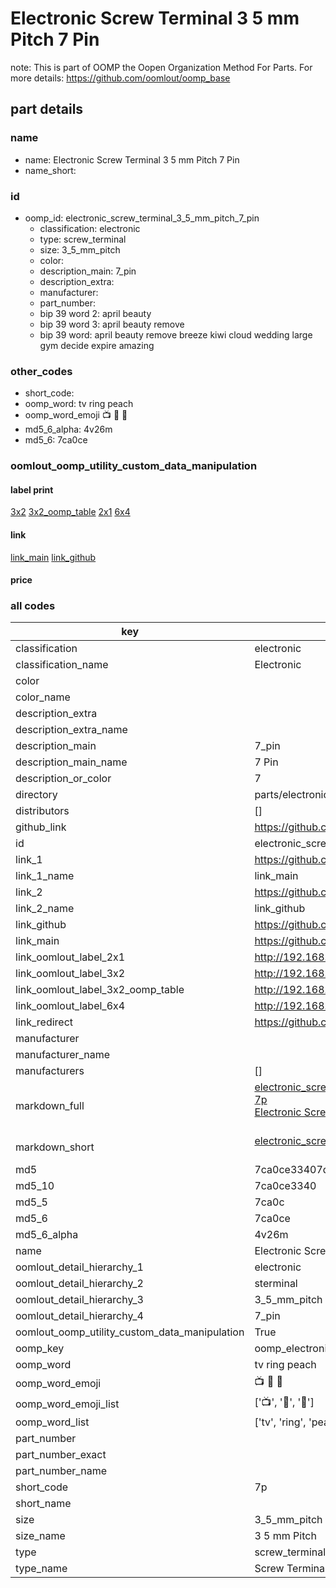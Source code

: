 # Electronic Screw Terminal 3 5 mm Pitch 7 Pin  

note: This is part of OOMP the Oopen Organization Method For Parts. For more details: https://github.com/oomlout/oomp_base

##  part details
  







### name
* name: Electronic Screw Terminal 3 5 mm Pitch 7 Pin
* name_short: 
### id
* oomp_id: electronic_screw_terminal_3_5_mm_pitch_7_pin
  * classification: electronic
  * type: screw_terminal
  * size: 3_5_mm_pitch
  * color: 
  * description_main: 7_pin
  * description_extra: 
  * manufacturer: 
  * part_number: 
  * bip 39 word 2: april beauty
  * bip 39 word 3: april beauty remove
  * bip 39 word: april beauty remove breeze kiwi cloud wedding large gym decide expire amazing

### other_codes
* short_code: 
* oomp_word: tv ring peach
* oomp_word_emoji :tv: :ring: :peach:
* md5_6_alpha: 4v26m
* md5_6: 7ca0ce






### oomlout_oomp_utility_custom_data_manipulation
#### label print
[3x2](http://192.168.1.245:1112/?label=oomp%204v26m)
[3x2_oomp_table](http://192.168.1.108:1112/?label=oomp%204v26m)
[2x1](http://192.168.1.242:1112/?label=oomp%204v26m)
[6x4](http://192.168.1.55:1112/?label=oomp%204v26m)    

#### link

[link_main](https://github.com/oomlout/oomlout_oomp_version_1_messy/tree/main/parts/electronic_screw_terminal_3_5_mm_pitch_7_pin) [link_github](https://github.com/oomlout/oomlout_oomp_version_1_messy/tree/main/parts/electronic_screw_terminal_3_5_mm_pitch_7_pin)                             

#### price







### all codes 
| key | value |  
| --- | --- |  
| classification | electronic |  
| classification_name | Electronic |  
| color |  |  
| color_name |  |  
| description_extra |  |  
| description_extra_name |  |  
| description_main | 7_pin |  
| description_main_name | 7 Pin |  
| description_or_color | 7 |  
| directory | parts/electronic_screw_terminal_3_5_mm_pitch_7_pin |  
| distributors | [] |  
| github_link | https://github.com/oomlout/oomlout_oomp_part_src/tree/main/parts/electronic_screw_terminal_3_5_mm_pitch_7_pin |  
| id | electronic_screw_terminal_3_5_mm_pitch_7_pin |  
| link_1 | https://github.com/oomlout/oomlout_oomp_version_1_messy/tree/main/parts/electronic_screw_terminal_3_5_mm_pitch_7_pin |  
| link_1_name | link_main |  
| link_2 | https://github.com/oomlout/oomlout_oomp_version_1_messy/tree/main/parts/electronic_screw_terminal_3_5_mm_pitch_7_pin |  
| link_2_name | link_github |  
| link_github | https://github.com/oomlout/oomlout_oomp_version_1_messy/tree/main/parts/electronic_screw_terminal_3_5_mm_pitch_7_pin |  
| link_main | https://github.com/oomlout/oomlout_oomp_version_1_messy/tree/main/parts/electronic_screw_terminal_3_5_mm_pitch_7_pin |  
| link_oomlout_label_2x1 | http://192.168.1.242:1112/?label=oomp%204v26m |  
| link_oomlout_label_3x2 | http://192.168.1.245:1112/?label=oomp%204v26m |  
| link_oomlout_label_3x2_oomp_table | http://192.168.1.108:1112/?label=oomp%204v26m |  
| link_oomlout_label_6x4 | http://192.168.1.55:1112/?label=oomp%204v26m |  
| link_redirect | https://github.com/oomlout/oomlout_oomp_version_1_messy/tree/main/parts/electronic_screw_terminal_3_5_mm_pitch_7_pin |  
| manufacturer |  |  
| manufacturer_name |  |  
| manufacturers | [] |  
| markdown_full | [electronic_screw_terminal_3_5_mm_pitch_7_pin](none)<br>[7p](none)<br>[Electronic Screw Terminal 3 5 Mm Pitch 7 Pin](none)<br><br> |  
| markdown_short | [electronic_screw_terminal_3_5_mm_pitch_7_pin](none)<br><br> |  
| md5 | 7ca0ce33407d3f1cafbdb1b96bc4e857 |  
| md5_10 | 7ca0ce3340 |  
| md5_5 | 7ca0c |  
| md5_6 | 7ca0ce |  
| md5_6_alpha | 4v26m |  
| name | Electronic Screw Terminal 3 5 mm Pitch 7 Pin |  
| oomlout_detail_hierarchy_1 | electronic |  
| oomlout_detail_hierarchy_2 | sterminal |  
| oomlout_detail_hierarchy_3 | 3_5_mm_pitch |  
| oomlout_detail_hierarchy_4 | 7_pin |  
| oomlout_oomp_utility_custom_data_manipulation | True |  
| oomp_key | oomp_electronic_screw_terminal_3_5_mm_pitch_7_pin |  
| oomp_word | tv ring peach |  
| oomp_word_emoji | :tv: :ring: :peach: |  
| oomp_word_emoji_list | [':tv:', ':ring:', ':peach:'] |  
| oomp_word_list | ['tv', 'ring', 'peach'] |  
| part_number |  |  
| part_number_exact |  |  
| part_number_name |  |  
| short_code | 7p |  
| short_name |  |  
| size | 3_5_mm_pitch |  
| size_name | 3 5 mm Pitch |  
| type | screw_terminal |  
| type_name | Screw Terminal |  
